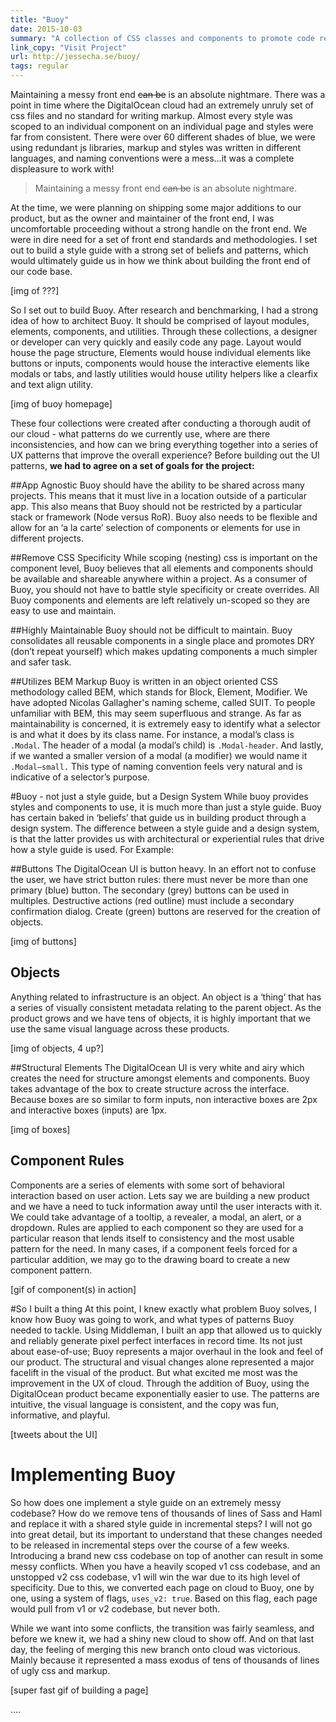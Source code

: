 ```yaml
---
title: "Buoy"
date: 2015-10-03
summary: "A collection of CSS classes and components to promote code reusability, rapid development and mantainability."
link_copy: "Visit Project"
url: http://jessecha.se/buoy/
tags: regular
---
```

Maintaining a messy front end <strike>can be</strike> is an absolute nightmare. There was a point in time where the DigitalOcean cloud had an extremely unruly set of css files and no standard for writing markup. Almost every style was scoped to an individual component on an individual page and styles were far from consistent. There were over 60 different shades of blue, we were using redundant js libraries, markup and styles was written in different languages, and naming conventions were a mess…it was a complete displeasure to work with!

<blockquote>
Maintaining a messy front end <strike>can be</strike> is an absolute nightmare.
</blockquote>

At the time, we were planning on shipping some major additions to our product, but as the owner and maintainer of the front end, I was uncomfortable proceeding without a strong handle on the front end. We were in dire need for a set of front end standards and methodologies. I set out to build a style guide with a strong set of beliefs and patterns, which would ultimately guide us in how we think about building the front end of our code base.

[img of ???]

So I set out to build Buoy. After research and benchmarking, I had a strong idea of how to architect Buoy. It should be comprised of layout modules, elements, components, and utilities. Through these collections, a designer or developer can very quickly and easily code any page. Layout would house the page structure, Elements would house individual elements like buttons or inputs, components would house the interactive elements like modals or tabs, and lastly utilities would house utility helpers like a clearfix and text align utility.

[img of buoy homepage]

These four collections were created after conducting a thorough audit of our cloud - what patterns do we currently use, where are there inconsistencies, and how can we bring everything together into a series of UX patterns that improve the overall experience? Before building out the UI patterns, **we had to agree on a set of goals for the project:**

##App Agnostic
Buoy should have the ability to be shared across many projects. This means that it must live in a location outside of a particular app. This also means that Buoy should not be restricted by a particular stack or framework (Node versus RoR). Buoy also needs to be flexible and allow for an ‘a la carte’ selection of components or elements for use in different projects.

##Remove CSS Specificity
While scoping (nesting) css is important on the component level, Buoy believes that all elements and components should be available and shareable anywhere within a project. As a consumer of Buoy, you should not have to battle style specificity or create overrides. All Buoy components and elements are left relatively un-scoped so they are easy to use and maintain.

##Highly Maintainable
Buoy should not be difficult to maintain. Buoy consolidates all reusable components in a single place and promotes DRY (don’t repeat yourself) which makes updating components a much simpler and safer task.

##Utilizes BEM Markup
Buoy is written in an object oriented CSS methodology called BEM, which stands for Block, Element, Modifier. We have adopted Nicolas Gallagher's naming scheme, called SUIT. To people unfamiliar with BEM, this may seem superfluous and strange. As far as maintainability is concerned, it is extremely easy to identify what a selector is and what it does by its class name. For instance, a modal’s class is `.Modal`. The header of a modal (a modal’s child) is `.Modal-header`. And lastly, if we wanted a smaller version of a modal (a modifier) we would name it `.Modal—small.` This type of naming convention feels very natural and is indicative of a selector’s purpose.

#Buoy - not just a style guide, but a Design System
While buoy provides styles and components to use, it is much more than just a style guide. Buoy has certain baked in ‘beliefs’ that guide us in building product through a design system. The difference between a style guide and a design system, is that the latter provides us with architectural or experiential rules that drive how a style guide is used. For Example:

##Buttons
The DigitalOcean UI is button heavy. In an effort not to confuse the user, we have strict button rules: there must never be more than one primary (blue) button. The secondary (grey) buttons can be used in multiples. Destructive actions (red outline) must include a secondary confirmation dialog. Create (green) buttons are reserved for the creation of objects.

[img of buttons]

## Objects
Anything related to infrastructure is an object. An object is a ‘thing’ that has a series of visually consistent metadata relating to the parent object. As the product grows and we have tens of objects, it is highly important that we use the same visual language across these products.

[img of objects, 4 up?]

##Structural Elements
The DigitalOcean UI is very white and airy which creates the need for structure amongst elements and components. Buoy takes advantage of the box to create structure across the interface. Because boxes are so similar to form inputs, non interactive boxes are 2px and interactive boxes (inputs) are 1px.

[img of boxes]

## Component Rules
Components are a series of elements with some sort of behavioral interaction based on user action. Lets say we are building a new product and we have a need to tuck information away until the user interacts with it. We could take advantage of a tooltip, a revealer, a modal, an alert,  or a dropdown. Rules are applied to each component so they are used for a particular reason that lends itself to consistency and the most usable pattern for the need. In many cases, if a component feels forced for a particular addition, we may go to the drawing board to create a new component pattern.

[gif of component(s) in action]

#So I built a thing
At this point, I knew exactly what problem Buoy solves, I know how Buoy was going to work, and what types of patterns Buoy needed to tackle. Using Middleman, I built an app that allowed us to quickly and reliably generate pixel perfect interfaces in record time. Its not just about ease-of-use; Buoy represents a major overhaul in the look and feel of our product. The structural and visual changes alone represented a major facelift in the visual of the product. But what excited me most was the improvement in the UX of cloud. Through the addition of Buoy, using the DigitalOcean product became exponentially easier to use. The patterns are intuitive, the visual language is consistent, and the copy was fun, informative, and playful.

[tweets about the UI]

# Implementing Buoy
So how does one implement a style guide on an extremely messy codebase? How do we remove tens of thousands of lines of Sass and Haml and replace it with a shared style guide in incremental steps? I will not go into great detail, but its important to understand that these changes needed to be released in incremental steps over the course of a few weeks. Introducing a brand new css codebase on top of another can result in some messy conflicts. When you have a heavily scoped v1 css codebase, and an unstopped v2 css codebase, v1 will win the war due to its high level of specificity. Due to this, we converted each page on cloud to Buoy, one by one, using a system of flags, `uses_v2: true`. Based on this flag, each page would pull from v1 or v2 codebase, but never both.

While we want into some conflicts, the transition was fairly seamless, and before we knew it, we had a shiny new cloud to show off. And on that last day, the feeling of merging this new branch onto cloud was victorious. Mainly because it represented a mass exodus of tens of thousands of lines of ugly css and markup.

[super fast gif of building a page]

….